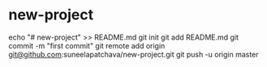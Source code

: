 # new-project
echo "# new-project" >> README.md
git init
git add README.md
git commit -m "first commit"
git remote add origin git@github.com:suneelapatchava/new-project.git
git push -u origin master
